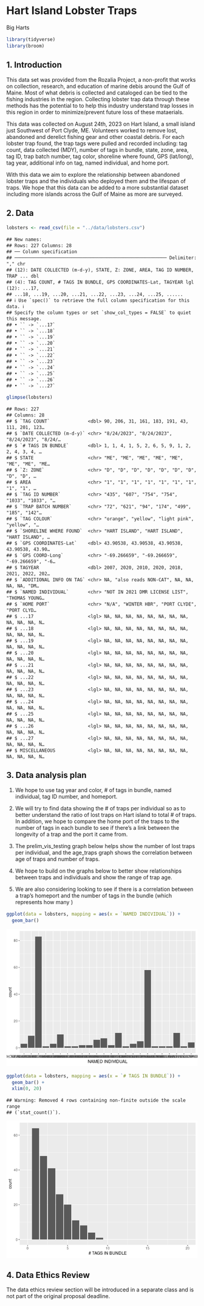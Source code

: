 Hart Island Lobster Traps
================
Big Harts

``` r
library(tidyverse)
library(broom)
```

## 1. Introduction

This data set was provided from the Rozalia Project, a non-profit that
works on collection, research, and education of marine debis around the
Gulf of Maine. Most of what debris is collected and cataloged can be
tied to the fishing industries in the region. Collecting lobster trap
data through these methods has the potential to to help this industry
understand trap losses in this region in order to minimize/prevent
future loss of these mataerials.

This data was collected on August 24th, 2023 on Hart Island, a small
island just Southwest of Port Clyde, ME. Volunteers worked to remove
lost, abandoned and derelict fishing gear and other coastal debris. For
each lobster trap found, the trap tags were pulled and recorded
including: tag count, data collected (MDY), number of tags in bundle,
state, zone, area, tag ID, trap batch number, tag color, shoreline where
found, GPS (lat/long), tag year, additional info on tag, named
individual, and home port.

With this data we aim to explore the relationship between abandoned
lobster traps and the individuals who deployed them and the lifespan of
traps. We hope that this data can be added to a more substantial dataset
including more islands across the Gulf of Maine as more are surveyed.

## 2. Data

``` r
lobsters <- read_csv(file = "../data/lobsters.csv")
```

    ## New names:
    ## Rows: 227 Columns: 28
    ## ── Column specification
    ## ──────────────────────────────────────────────────────── Delimiter: "," chr
    ## (12): DATE COLLECTED (m-d-y), STATE, Z: ZONE, AREA, TAG ID NUMBER, TRAP ... dbl
    ## (4): TAG COUNT, # TAGS IN BUNDLE, GPS COORDINATES-Lat, TAGYEAR lgl (12): ...17,
    ## ...18, ...19, ...20, ...21, ...22, ...23, ...24, ...25, ......
    ## ℹ Use `spec()` to retrieve the full column specification for this data. ℹ
    ## Specify the column types or set `show_col_types = FALSE` to quiet this message.
    ## • `` -> `...17`
    ## • `` -> `...18`
    ## • `` -> `...19`
    ## • `` -> `...20`
    ## • `` -> `...21`
    ## • `` -> `...22`
    ## • `` -> `...23`
    ## • `` -> `...24`
    ## • `` -> `...25`
    ## • `` -> `...26`
    ## • `` -> `...27`

``` r
glimpse(lobsters)
```

    ## Rows: 227
    ## Columns: 28
    ## $ `TAG COUNT`              <dbl> 90, 206, 31, 161, 183, 191, 43, 111, 201, 123…
    ## $ `DATE COLLECTED (m-d-y)` <chr> "8/24/2023", "8/24/2023", "8/24/2023", "8/24/…
    ## $ `# TAGS IN BUNDLE`       <dbl> 1, 1, 4, 1, 5, 2, 6, 5, 9, 1, 2, 2, 4, 3, 4, …
    ## $ STATE                    <chr> "ME", "ME", "ME", "ME", "ME", "ME", "ME", "ME…
    ## $ `Z: ZONE`                <chr> "D", "D", "D", "D", "D", "D", "D", "D", "D", …
    ## $ AREA                     <chr> "1", "1", "1", "1", "1", "1", "1", "1", "1", …
    ## $ `TAG ID NUMBER`          <chr> "435", "607", "754", "754", "1033", "1033", "…
    ## $ `TRAP BATCH NUMBER`      <chr> "72", "621", "94", "174", "499", "185", "142"…
    ## $ `TAG COLOUR`             <chr> "orange", "yellow", "light pink", "yellow", "…
    ## $ `SHORELINE WHERE FOUND`  <chr> "HART ISLAND", "HART ISLAND", "HART ISLAND", …
    ## $ `GPS COORDINATES-Lat`    <dbl> 43.90538, 43.90538, 43.90538, 43.90538, 43.90…
    ## $ `GPS COORD-Long`         <chr> "-69.266659", "-69.266659", "-69.266659", "-6…
    ## $ TAGYEAR                  <dbl> 2007, 2020, 2010, 2020, 2018, 2021, 2022, 202…
    ## $ `ADDITIONAL INFO ON TAG` <chr> NA, "also reads NON-CAT", NA, NA, NA, NA, "DM…
    ## $ `NAMED INDIVIDUAL`       <chr> "NOT IN 2021 DMR LICENSE LIST", "THOMAS YOUNG…
    ## $ `HOME PORT`              <chr> "N/A", "WINTER HBR", "PORT CLYDE", "PORT CLYD…
    ## $ ...17                    <lgl> NA, NA, NA, NA, NA, NA, NA, NA, NA, NA, NA, N…
    ## $ ...18                    <lgl> NA, NA, NA, NA, NA, NA, NA, NA, NA, NA, NA, N…
    ## $ ...19                    <lgl> NA, NA, NA, NA, NA, NA, NA, NA, NA, NA, NA, N…
    ## $ ...20                    <lgl> NA, NA, NA, NA, NA, NA, NA, NA, NA, NA, NA, N…
    ## $ ...21                    <lgl> NA, NA, NA, NA, NA, NA, NA, NA, NA, NA, NA, N…
    ## $ ...22                    <lgl> NA, NA, NA, NA, NA, NA, NA, NA, NA, NA, NA, N…
    ## $ ...23                    <lgl> NA, NA, NA, NA, NA, NA, NA, NA, NA, NA, NA, N…
    ## $ ...24                    <lgl> NA, NA, NA, NA, NA, NA, NA, NA, NA, NA, NA, N…
    ## $ ...25                    <lgl> NA, NA, NA, NA, NA, NA, NA, NA, NA, NA, NA, N…
    ## $ ...26                    <lgl> NA, NA, NA, NA, NA, NA, NA, NA, NA, NA, NA, N…
    ## $ ...27                    <lgl> NA, NA, NA, NA, NA, NA, NA, NA, NA, NA, NA, N…
    ## $ MISCELLANEOUS            <lgl> NA, NA, NA, NA, NA, NA, NA, NA, NA, NA, NA, N…

## 3. Data analysis plan

1)  We hope to use tag year and color, \# of tags in bundle, named
    individual, tag ID number, and homeport.

2)  We will try to find data showing the \# of traps per individual so
    as to better understand the ratio of lost traps on Hart island to
    total \# of traps. In addition, we hope to compare the home port of
    the traps to the number of tags in each bundle to see if there’s a
    link between the longevity of a trap and the port it came from.

3)  The prelim_vis_testing graph below helps show the number of lost
    traps per individual, and the age_traps graph shows the correlation
    between age of traps and number of traps.

4)  We hope to build on the graphs below to better show relationships
    between traps and individuals and show the range of trap age.

5)  We are also considering looking to see if there is a correlation
    between a trap’s homeport and the number of tags in the bundle
    (which represents how many )

``` r
ggplot(data = lobsters, mapping = aes(x = `NAMED INDIVIDUAL`)) +
  geom_bar() 
```

![](proposal_files/figure-gfm/prelim_vis_testing-1.png)<!-- -->

``` r
ggplot(data = lobsters, mapping = aes(x = `# TAGS IN BUNDLE`)) +
  geom_bar() +
  xlim(0, 20)
```

    ## Warning: Removed 4 rows containing non-finite outside the scale range
    ## (`stat_count()`).

![](proposal_files/figure-gfm/age_traps-1.png)<!-- -->

## 4. Data Ethics Review

The data ethics review section will be introduced in a separate class
and is not part of the original proposal deadline.

